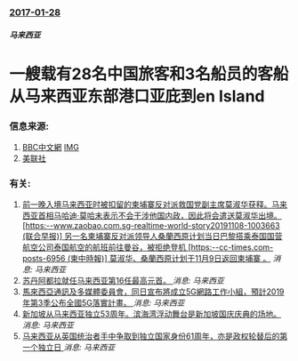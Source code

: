 ### [2017-01-28](/news/2017/01/28/index.md)

##### 马来西亚
# 一艘载有28名中国旅客和3名船员的客船从马来西亚东部港口亚庇到en Island 




### 信息来源:

1. [BBC中文網](http://www.bbc.com/zhongwen/simp/world-38793138) [IMG](https://ichef.bbci.co.uk/news/1024/branded_zhongwen/17F12/production/_93866089_xxjpsgc000844_20170130_tppfn0a001-2048.jpg)
2. [美联社](http://hosted.ap.org/dynamic/stories/A/AS_MALAYSIA_CHINA_MISSING_BOAT?SITE=AP&SECTION=HOME&TEMPLATE=DEFAULT)

### 有关:

1. [ 前一晚入境马来西亚时被扣留的柬埔寨反对派救国党副主席莫淑华获释。马来西亚首相马哈迪·莫哈末表示不会干涉他国内政，因此将会遣送莫淑华出境。 [https:--www.zaobao.com.sg-realtime-world-story20191108-1003663 (联合早报)] 另一名柬埔寨反对派领导人桑蘭西原计划当日巴黎搭乘泰国国营航空公司泰国航空的航班前往曼谷，被拒绝登机 [https:--cc-times.com-posts-6956 (柬中時報)] 莫淑华、桑蘭西原计划于11月9日返回柬埔寨 。](/zh/news/2019/11/7/前一晚入境马来西亚时被扣留的柬埔寨反对派救国党副主席莫淑华获释-马来西亚首相马哈迪-莫哈末表示不会干涉他国内政-因此将.md) _消息: 马来西亚_
2. [苏丹阿都拉就任马来西亚第16任最高元首。 ](/zh/news/2019/01/31/苏丹阿都拉就任马来西亚第16任最高元首.md) _消息: 马来西亚_
3. [馬來西亞通訊及多媒體委員會，同日宣布將成立5G網路工作小組，預計2019年第3季公布全國5G落實計畫。 ](/zh/news/2018/12/13/馬來西亞通訊及多媒體委員會-同日宣布將成立5G網路工作小組-預計2019年第3季公布全國5G落實計畫.md) _消息: 马来西亚_
4. [新加坡从马来西亚独立53周年。滨海湾浮动舞台是新加坡国庆庆典的场地。 ](/zh/news/2018/08/9/新加坡从马来西亚独立53周年-滨海湾浮动舞台是新加坡国庆庆典的场地.md) _消息: 马来西亚_
5. [马来西亚从英国统治者手中争取到独立国家身份61周年，亦是政权轮替后的第一个独立日 ](/zh/news/2018/08/31/马来西亚从英国统治者手中争取到独立国家身份61周年-亦是政权轮替后的第一个独立日.md) _消息: 马来西亚_
